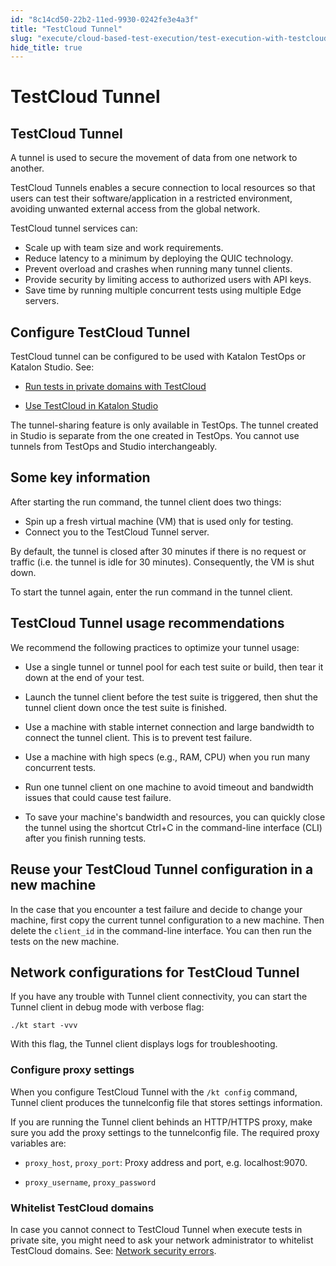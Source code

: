 ```yaml
---
id: "8c14cd50-22b2-11ed-9930-0242fe3e4a3f"
title: "TestCloud Tunnel"
slug: "execute/cloud-based-test-execution/test-execution-with-testcloud/testcloud-tunnel"
hide_title: true
---
```

    

# <a id="id_testcloud-tunnel" class="anchor_top_offset"/><a id="ariaid-title1" class="anchor_top_offset"/>TestCloud Tunnel

    
    
  

## <a id="id_1" class="anchor_top_offset"/>TestCloud Tunnel

<p xmlns="http://www.w3.org/1999/xhtml" className="p">A tunnel is used to secure the movement of data from one network to another.</p> 
<p xmlns="http://www.w3.org/1999/xhtml" className="p"><span className="ph uicontrol">TestCloud Tunnels</span> enables a secure connection to local resources so that users can test their software/application in a restricted environment, avoiding unwanted external access from the global network.</p> 
<p xmlns="http://www.w3.org/1999/xhtml" className="p">TestCloud tunnel services can:</p> 
<ul xmlns="http://www.w3.org/1999/xhtml" className="ul"><li className="li">Scale up with team size and work requirements.</li><li className="li">Reduce latency to a minimum by deploying the QUIC technology.</li><li className="li">Prevent overload and crashes when running many tunnel clients.</li><li className="li">Provide security by limiting access to authorized users with API keys.</li><li className="li">Save time by running multiple concurrent tests using multiple Edge servers.</li></ul> 

## <a id="id_2" class="anchor_top_offset"/>Configure TestCloud Tunnel

<div xmlns="http://www.w3.org/1999/xhtml" className="p">TestCloud tunnel can be configured to be used with Katalon TestOps or Katalon Studio. See: <ul className="ul"><li className="li"><p className="p"><a className="xref" href="/execute/cloud-based-test-execution/test-execution-with-testcloud/run-tests-in-private-domains-with-testcloud">Run tests in private domains with TestCloud</a></p></li><li className="li"><p className="p"><a className="xref" href="/execute/cloud-based-test-execution/test-execution-with-testcloud/use-testcloud-in-katalon-studio">Use TestCloud in Katalon Studio</a></p></li></ul> </div>
<p xmlns="http://www.w3.org/1999/xhtml" className="p">The tunnel-sharing feature is only available in TestOps. The tunnel created in Studio is separate from the one created in TestOps. You cannot use tunnels from TestOps and Studio interchangeably.</p> 
    

## <a id="id_3" class="anchor_top_offset"/>Some key information

    
      
<p xmlns="http://www.w3.org/1999/xhtml" className="p">After starting the run command, the tunnel client does two   things:</p> 
      
<ul xmlns="http://www.w3.org/1999/xhtml" className="ul">   <li className="li">Spin up a fresh virtual machine (VM) that is used only for     testing.</li>   <li className="li">Connect you to the TestCloud Tunnel server.</li> </ul> 
      
<p xmlns="http://www.w3.org/1999/xhtml" className="p">By default, the tunnel is closed after 30 minutes if there is no   request or traffic (i.e. the tunnel is idle for 30 minutes).   Consequently, the VM is shut down.</p> 
      
<p xmlns="http://www.w3.org/1999/xhtml" className="p">To start the tunnel again, enter the run command in the tunnel   client.</p> 
    
  

## <a id="id_4" class="anchor_top_offset"/>TestCloud Tunnel usage recommendations

<p xmlns="http://www.w3.org/1999/xhtml" className="p">We recommend the following practices to optimize your tunnel usage:</p> 
<ul xmlns="http://www.w3.org/1999/xhtml" className="ul"><li className="li"><p className="p">Use a single tunnel or tunnel pool for each test suite or build, then tear it down at the end of your test.</p></li><li className="li"><p className="p">Launch the tunnel client before the test suite is triggered, then shut the tunnel client down once the test suite is finished.</p></li><li className="li"><p className="p">Use a machine with stable internet connection and large bandwidth to connect the tunnel client. This is to prevent test failure.</p></li><li className="li"><p className="p">Use a machine with high specs (e.g., RAM, CPU) when you run many concurrent tests.</p></li><li className="li"><p className="p">Run one tunnel client on one machine to avoid timeout and bandwidth issues that could cause test failure.</p></li><li className="li"><p className="p">To save your machine's bandwidth and resources, you can quickly close the tunnel using the shortcut Ctrl+C in the command-line interface (CLI) after you finish running tests.</p></li></ul> 
    

## <a id="id_5" class="anchor_top_offset"/>Reuse your TestCloud Tunnel configuration in a new machine

    
      
<p xmlns="http://www.w3.org/1999/xhtml" className="p">In the case that you encounter a test failure and decide to   change your machine, first copy the current tunnel configuration to   a new machine. Then delete the <code className="ph codeph">client_id</code> in the   command-line interface. You can then run the tests on the new   machine.</p> 
    
  

## <a id="concept-1434" class="anchor_top_offset"/>Network configurations  for TestCloud Tunnel

<div xmlns="http://www.w3.org/1999/xhtml" className="p">If you have any trouble with Tunnel client connectivity, you can start the Tunnel client in debug mode with verbose flag:<pre className="pre codeblock"><code>./kt start -vvv</code></pre></div>
<p xmlns="http://www.w3.org/1999/xhtml" className="p">With this flag, the Tunnel client displays logs for troubleshooting.</p> 

### Configure proxy settings

<p xmlns="http://www.w3.org/1999/xhtml" className="p">When you configure TestCloud Tunnel with the <code className="ph codeph">/kt config</code> command, Tunnel client produces the <span className="ph">tunnelconfig</span> file that stores settings information.</p> 
<div xmlns="http://www.w3.org/1999/xhtml" className="p">If you are running the Tunnel client behinds an HTTP/HTTPS proxy, make sure you add the proxy settings to the <span className="ph">tunnelconfig</span> file. The required proxy variables are:<ul className="ul"><li className="li"><p className="p"><code className="ph codeph">proxy_host</code>, <code className="ph codeph">proxy_port</code>: Proxy address and port, e.g. localhost:9070.</p></li><li className="li"><p className="p"><code className="ph codeph">proxy_username</code>, <code className="ph codeph">proxy_password</code></p></li></ul></div>

### Whitelist TestCloud domains

<p xmlns="http://www.w3.org/1999/xhtml" className="p">In case you cannot connect to TestCloud Tunnel when execute tests in private site, you might need to ask your network administrator to whitelist TestCloud domains. See: <a className="xref" href="/administer/troubleshooting/troubleshooting-activation-problem/network-security-errors">Network security errors</a>.</p> 
